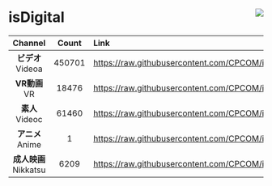 # isDigital <img align="right" src="https://img.shields.io/github/last-commit/CPCOM/isDigital"/>  
  
| Channel | Count | Link |  
| :-----: | :---: | :--- |  
|**ビデオ**<br />Videoa | 450701 | https://raw.githubusercontent.com/CPCOM/isDigital/main/Videoa.txt |  
|**VR動画**<br />VR | 18476 | https://raw.githubusercontent.com/CPCOM/isDigital/main/VR.txt |  
|**素人**<br />Videoc | 61460 | https://raw.githubusercontent.com/CPCOM/isDigital/main/Videoc.txt |  
|**アニメ**<br />Anime | 1 | https://raw.githubusercontent.com/CPCOM/isDigital/main/Anime.txt |  
|**成人映画**<br />Nikkatsu | 6209 | https://raw.githubusercontent.com/CPCOM/isDigital/main/Nikkatsu.txt |  